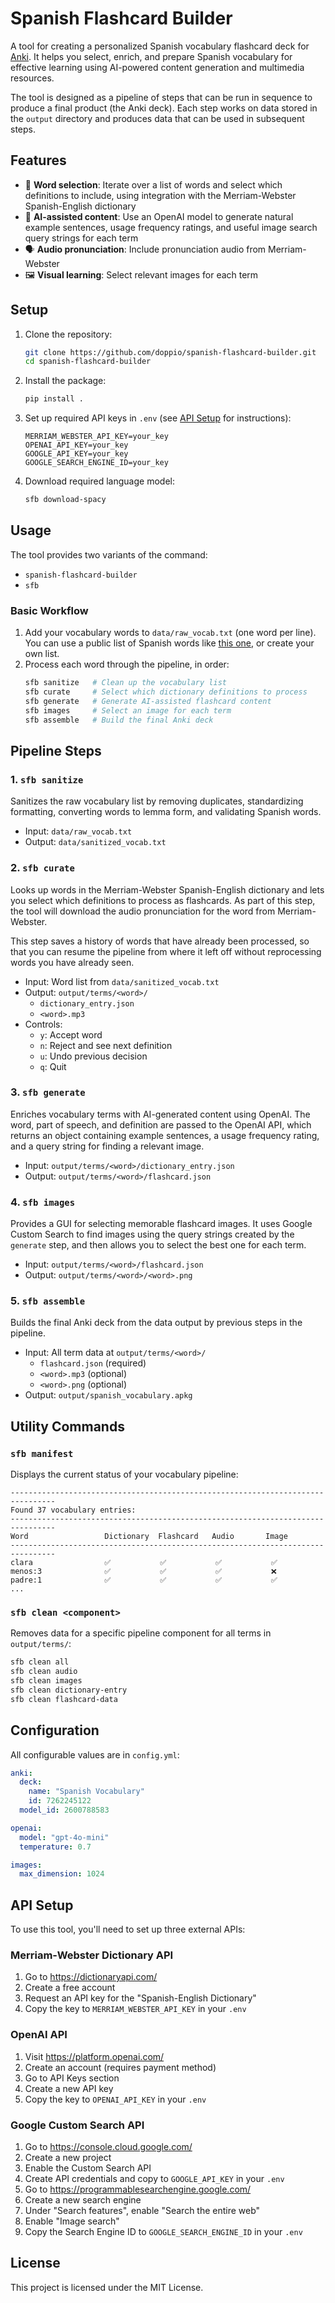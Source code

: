 # Spanish Flashcard Builder

A tool for creating a personalized Spanish vocabulary flashcard deck for [Anki](https://apps.ankiweb.net/). It helps you select, enrich, and prepare Spanish vocabulary for effective learning using AI-powered content generation and multimedia resources.

The tool is designed as a pipeline of steps that can be run in sequence to produce a final product (the Anki deck). Each step works on data stored in the `output` directory and produces data that can be used in subsequent steps.

## Features

- 🎯 **Word selection**: Iterate over a list of words and select which definitions to include, using integration with the Merriam-Webster Spanish-English dictionary
- 🤖 **AI-assisted content**: Use an OpenAI model to generate natural example sentences, usage frequency ratings, and useful image search query strings for each term
- 🗣️ **Audio pronunciation**: Include pronunciation audio from Merriam-Webster
- 🖼️ **Visual learning**: Select relevant images for each term

## Setup

1. Clone the repository:
   ```bash
   git clone https://github.com/doppio/spanish-flashcard-builder.git
   cd spanish-flashcard-builder
   ```

2. Install the package:
   ```bash
   pip install .
   ```

3. Set up required API keys in `.env` (see [API Setup](#api-setup) for instructions):
   ```
   MERRIAM_WEBSTER_API_KEY=your_key
   OPENAI_API_KEY=your_key
   GOOGLE_API_KEY=your_key
   GOOGLE_SEARCH_ENGINE_ID=your_key
   ```

4. Download required language model:
   ```bash
   sfb download-spacy
   ```

## Usage

The tool provides two variants of the command:
- `spanish-flashcard-builder`
- `sfb`

### Basic Workflow

1. Add your vocabulary words to `data/raw_vocab.txt` (one word per line). You can use a public list of Spanish words like [this one](https://github.com/doozan/spanish_data/blob/master/es_merged_50k.txt), or create your own list.
2. Process each word through the pipeline, in order:
   ```bash
   sfb sanitize   # Clean up the vocabulary list
   sfb curate     # Select which dictionary definitions to process
   sfb generate   # Generate AI-assisted flashcard content
   sfb images     # Select an image for each term
   sfb assemble   # Build the final Anki deck
   ```

## Pipeline Steps

### 1. `sfb sanitize`
Sanitizes the raw vocabulary list by removing duplicates, standardizing formatting, converting words to lemma form, and validating Spanish words.
- Input: `data/raw_vocab.txt`
- Output: `data/sanitized_vocab.txt`

### 2. `sfb curate`
Looks up words in the Merriam-Webster Spanish-English dictionary and lets you select which definitions to process as flashcards. As part of this step, the tool will download the audio pronunciation for the word from Merriam-Webster.

This step saves a history of words that have already been processed, so that you can resume the pipeline from where it left off without reprocessing words you have already seen.
- Input: Word list from `data/sanitized_vocab.txt`
- Output: `output/terms/<word>/`
   - `dictionary_entry.json`
   - `<word>.mp3`
- Controls:
  - `y`: Accept word
  - `n`: Reject and see next definition
  - `u`: Undo previous decision
  - `q`: Quit

### 3. `sfb generate`
Enriches vocabulary terms with AI-generated content using OpenAI. The word, part of speech, and definition are passed to the OpenAI API, which returns an object containing example sentences, a usage frequency rating, and a query string for finding a relevant image.
- Input: `output/terms/<word>/dictionary_entry.json`
- Output: `output/terms/<word>/flashcard.json`

### 4. `sfb images`
Provides a GUI for selecting memorable flashcard images. It uses Google Custom Search to find images using the query strings created by the `generate` step, and then allows you to select the best one for each term.
- Input: `output/terms/<word>/flashcard.json`
- Output: `output/terms/<word>/<word>.png`

### 5. `sfb assemble`
Builds the final Anki deck from the data output by previous steps in the pipeline.
- Input: All term data at `output/terms/<word>/`
  - `flashcard.json` (required)
  - `<word>.mp3` (optional)
  - `<word>.png` (optional)
- Output: `output/spanish_vocabulary.apkg`

## Utility Commands

### `sfb manifest`
Displays the current status of your vocabulary pipeline:
```
--------------------------------------------------------------------------------
Found 37 vocabulary entries:
--------------------------------------------------------------------------------
Word                 Dictionary  Flashcard   Audio       Image       
--------------------------------------------------------------------------------
clara                ✅           ✅           ✅           ✅           
menos:3              ✅           ✅           ✅           ❌           
padre:1              ✅           ✅           ✅           ✅
...
```

### `sfb clean <component>`
Removes data for a specific pipeline component for all terms in `output/terms/`:
```bash
sfb clean all
sfb clean audio
sfb clean images
sfb clean dictionary-entry
sfb clean flashcard-data
```

## Configuration

All configurable values are in `config.yml`:
```yaml
anki:
  deck:
    name: "Spanish Vocabulary"
    id: 7262245122
  model_id: 2600788583

openai:
  model: "gpt-4o-mini"
  temperature: 0.7

images:
  max_dimension: 1024
```
## API Setup

To use this tool, you'll need to set up three external APIs:

### Merriam-Webster Dictionary API
1. Go to https://dictionaryapi.com/
2. Create a free account
3. Request an API key for the "Spanish-English Dictionary"
4. Copy the key to `MERRIAM_WEBSTER_API_KEY` in your `.env`

### OpenAI API
1. Visit https://platform.openai.com/
2. Create an account (requires payment method)
3. Go to API Keys section
4. Create a new API key
5. Copy the key to `OPENAI_API_KEY` in your `.env`

### Google Custom Search API
1. Go to https://console.cloud.google.com/
2. Create a new project
3. Enable the Custom Search API
4. Create API credentials and copy to `GOOGLE_API_KEY` in your `.env`
5. Go to https://programmablesearchengine.google.com/
6. Create a new search engine
7. Under "Search features", enable "Search the entire web"
8. Enable "Image search"
9. Copy the Search Engine ID to `GOOGLE_SEARCH_ENGINE_ID` in your `.env`

## License

This project is licensed under the MIT License.